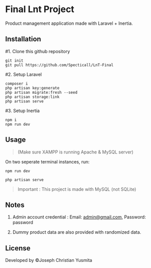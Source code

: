 
# Final Lnt Project

Product management application made with Laravel + Inertia.

## Installation


#1.  Clone this github repository
```
git init
git pull https://github.com/Specticall/LnT-Final
```

#2. Setup Laravel
```
composer i
php artisan key:generate
php artisan migrate:fresh --seed
php artisan storage:link
php artisan serve
```

#3. Setup Inertia
```
npm i
npm run dev
```

## Usage
> (Make sure XAMPP is running Apache & MySQL server)

On two seperate terminal instances, run:

```
npm run dev
```
```
php artisan serve
```

> Important : This project is made with MySQL (not SQLite)

## Notes

1. Admin account credential :
   Email: admin@gmail.com,
   Password: password
   
2. Dummy product data are also provided with randomized data.

## License

Developed by ©Joseph Christian Yusmita
